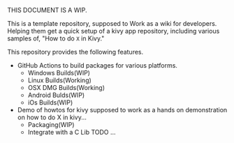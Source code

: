 THIS DOCUMENT IS A WIP.

This is a template repository, supposed to Work as a wiki for developers. 
Helping them get a quick setup of a kivy app repository, including various
samples of,  "How to do `X` in Kivy."

This repository provides the following features.

- GitHub Actions to build packages for various platforms.
  - Windows Builds(WIP)
  - Linux Builds(Working)
  - OSX DMG Builds(Working)
  - Android Bulds(WIP)
  - iOs Builds(WIP)
- Demo of howtos for kivy supposed to work as a hands on demonstration on how to do X in kivy...
  - Packaging(WIP)
  - Integrate with a C Lib
    TODO
  ...
